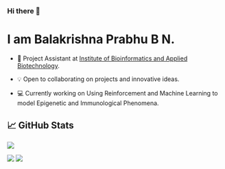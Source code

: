 ### Hi there 👋

# I am Balakrishna Prabhu B N.

<!--
**Bluejee/Bluejee** is a ✨ _special_ ✨ repository because its `README.md` (this file) appears on your GitHub profile.

Here are some ideas to get you started:

- 🔭 I’m currently working on ...
- 🌱 I’m currently learning ...
- 👯 I’m looking to collaborate on ...
- 🤔 I’m looking for help with ...
- 💬 Ask me about ...
- 📫 How to reach me: ...
- 😄 Pronouns: ...
- ⚡ Fun fact: ...
-->

* 📖 Project Assistant at [Institute of Bioinformatics and Applied Biotechnology](https://www.ibab.ac.in/). 

* 💡 Open to collaborating on projects and innovative ideas. 

* 💻 Currently working on Using Reinforcement and Machine Learning to model Epigenetic and Immunological Phenomena.

## &#x1f4c8; GitHub Stats

![](http://github-profile-summary-cards.vercel.app/api/cards/profile-details?username=Bluejee&theme=dracula) 

![](http://github-profile-summary-cards.vercel.app/api/cards/repos-per-language?username=Bluejee&theme=dracula) 
![](http://github-profile-summary-cards.vercel.app/api/cards/most-commit-language?username=Bluejee&theme=dracula)
